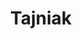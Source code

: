 ---
title: Tajniak

menus: header
layout: about-member

#cards
cards_side:
 - preset: gaming_rig
   motherboard: GL Asrock Z370 PRO4
   cpu: Intel Core i7 8700
   gpu: Nvidia Geforce GTX 1060 6GB
   ram: Kingston HyperX Predator CL16 16GB
   drive:
    - Samsung EVO 960 250MB
    - Seagate Barracuda 1TB 7200rpm
   monitor:
    - LG 22MA53 (22", 1080p, 75Hz, 5ms IPS)
    - ACER Nitro VG270UBMIIPX (27", 1440p, 75Hz, 1ms IPS, FreeSync)
   soundcard: Focusrite Scarlet 2i2 3rd Gen
   networkcard: Killer Wireless 1535
   mouse: Razer Lancehead Tournament Edition
   headset: Audio-Technica ATH-M30 X
   microphone: Sennheiser E835 

cards_main:
 - preset: games_list
 - preset: related_images
   limit: 9
---